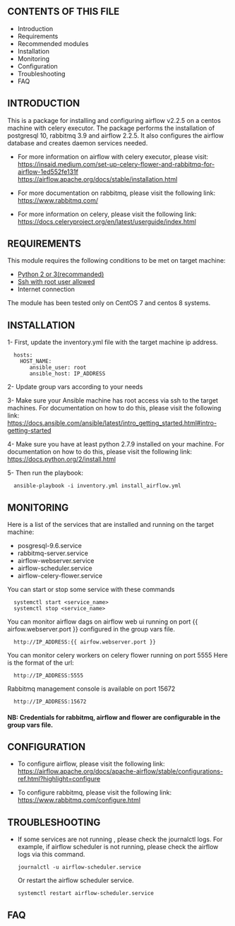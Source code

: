 CONTENTS OF THIS FILE
---------------------

* Introduction
* Requirements
* Recommended modules
* Installation
* Monitoring
* Configuration
* Troubleshooting
* FAQ


INTRODUCTION
------------

This is a  package for installing and configuring airflow v2.2.5 on a
centos machine with celery executor.
The package performs the installation of postgresql 10, rabbitmq 3.9 and airflow 2.2.5.
It also configures the airflow database and creates daemon services needed.



* For more information on airflow with celery executor, please visit:
  https://insaid.medium.com/set-up-celery-flower-and-rabbitmq-for-airflow-1ed552fe131f
  https://airflow.apache.org/docs/stable/installation.html

* For more documentation on rabbitmq, please visit the following link:
  https://www.rabbitmq.com/

* For more information on celery, please visit the following link:
  https://docs.celeryproject.org/en/latest/userguide/index.html

REQUIREMENTS
------------

This module requires the following conditions to be met on target machine:

* [Python 2 or 3(recommanded)](https://www.python.org/downloads/)
* [Ssh with root user allowed](https://access.redhat.com/documentation/en-us/red_hat_enterprise_linux/6/html/v2v_guide/preparation_before_the_p2v_migration-enable_root_login_over_ssh)
* Internet connection

The module has been tested only on CentOS 7 and centos 8 systems.


INSTALLATION
------------

1- First, update the inventory.yml file with the target machine ip address.
```
  hosts: 
    HOST_NAME:  
       ansible_user: root
       ansible_host: IP_ADDRESS

```

2- Update group vars according to your needs

3-  Make sure your Ansible machine has root access via ssh to the target machines.
For documentation on how to do this, please visit the following link:
https://docs.ansible.com/ansible/latest/intro_getting_started.html#intro-getting-started

4- Make sure you have at least python 2.7.9 installed on your machine.
For documentation on how to do this, please visit the following link:
https://docs.python.org/2/install.html

5- Then run the playbook:
```
  ansible-playbook -i inventory.yml install_airflow.yml
```

MONITORING
------------

Here is a list of the services that are installed and running on the target machine:
- posgresql-9.6.service
- rabbitmq-server.service
- airflow-webserver.service
- airflow-scheduler.service
- airflow-celery-flower.service

You can start or stop some service with these commands
```
  systemctl start <service_name>
  systemctl stop <service_name> 
```


You can monitor airflow dags on airflow web ui running on port {{ airfow.webserver.port }}
configured in the group vars file.
```
  http://IP_ADDRESS:{{ airfow.webserver.port }}
```

You can monitor celery workers on celery flower running on port  5555
Here is the format of the url:
```
  http://IP_ADDRESS:5555
```

Rabbitmq management console is available on port 15672
```
  http://IP_ADDRESS:15672
```

#### NB: Credentials for rabbitmq, airflow and flower are configurable in the group vars file.


CONFIGURATION
-------------

* To configure airflow, please visit the following link:
  https://airflow.apache.org/docs/apache-airflow/stable/configurations-ref.html?highlight=configure



* To configure rabbitmq, please visit the following link:
  https://www.rabbitmq.com/configure.html




TROUBLESHOOTING
---------------

* If some services are not running , please check the journalctl logs.
  For example, if airflow scheduler is not running, please check the airflow logs via this command.
  ```
  journalctl -u airflow-scheduler.service
  ```
  Or restart the airflow scheduler service.
  ```
  systemctl restart airflow-scheduler.service
  ```

FAQ
---




